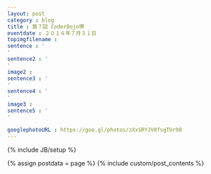 ```yaml
---
layout: post
category : blog
title : 第７回 CoderDojo堺
eventdate : ２０１６年７月３１日
topimgfilename :
sentence : '
'
sentence2 : '
'
image2 :
sentence3 : '
'
sentence4 : '
'
image3 :
sentence5 : '
'

googlephotoURL : https://goo.gl/photos/zXxSRYJV8fsgTUr98
---
```

{% include JB/setup %}

{% assign postdata = page %}
{% include custom/post_contents %}
